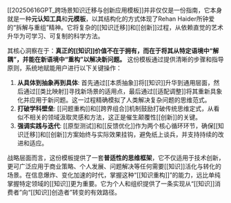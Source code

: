 [[20250616GPT_跨场景知识迁移与创新应用模板]]并非仅仅是一份指南，它本身就是一种**元认知工具**和**元模板**，以其结构化的方式体现了Rehan Haider所钟爱的“拆解与重组”精神。它将复杂的[[知识迁移]]和[[创新]]过程，从依赖直觉的艺术升华为可学习、可复制的科学方法。

其核心洞察在于：**真正的[[知识]]价值不在于拥有，而在于将其从特定语境中“解耦”，并能在新语境中“重构”以解决新问题。** 这份模板通过提供清晰的步骤和指导原则，系统地赋能用户进行以下关键操作：

1.  **从具体到抽象再到具体**: 首先通过[[本质抽象]]将[[知识]]升华到通用层面，然后通过[[类比映射]]寻找新场景的适用点，最后通过[[适配调整]]将其重新具象化并应用于新问题。这一过程精确模拟了人类解决复杂问题的思维范式。
2.  **打破学科壁垒**: [[问题重构]]和[[跨界组合]]机制鼓励打破传统思维定式，从看似不相关的领域汲取灵感和方法，这正是催生颠覆性[[创新]]的关键。
3.  **强调实践与迭代**: [[原型测试]]和[[反馈优化]]作为两个核心循环环节，确保[[知识迁移]]和[[创新]]方案始终与实际效果挂钩，避免纸上谈兵，并支持持续的改进和适应。

战略层面而言，这份模板提供了一套**普适性的思维框架**，它不仅适用于技术创新，更可广泛应用于商业策略、个人发展、问题解决等任何需要[[知识]]活化与转化的场景。在信息爆炸、变化加速的时代，掌握这种“[[知识重构]]”的能力，远比单纯掌握特定领域的[[知识]]更为重要。它为个人和组织提供了一条实现从“[[知识]]消费者”向“[[知识]]创造者”转变的有效路径。